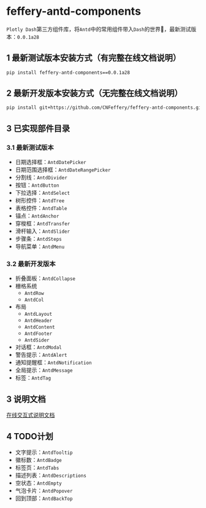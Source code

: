 # feffery-antd-components
`Plotly Dash`第三方组件库，将`Antd`中的常用组件带入`Dash`的世界🥳，最新测试版本：`0.0.1a28`

## 1 最新测试版本安装方式（有完整在线文档说明）

```bash
pip install feffery-antd-components==0.0.1a28
```

## 2 最新开发版本安装方式（无完整在线文档说明）

```bash
pip install git+https://github.com/CNFeffery/feffery-antd-components.git
```

## 3 已实现部件目录

### 3.1 最新测试版本

- 日期选择框：`AntdDatePicker`
- 日期范围选择框：`AntdDateRangePicker`
- 分割线：`AntdDivider`
- 按钮：`AntdButton`
- 下拉选择：`AntdSelect`
- 树形控件：`AntdTree`
- 表格控件：`AntdTable`
- 锚点：`AntdAnchor`
- 穿梭框：`AntdTransfer`
- 滑杆输入：`AntdSlider`
- 步骤条：`AntdSteps`
- 导航菜单：`AntdMenu`

### 3.2 最新开发版本

- 折叠面板：`AntdCollapse`
- 栅格系统
  - `AntdRow`
  - `AntdCol`
- 布局
  - `AntdLayout`
  - `AntdHeader`
  - `AntdContent`
  - `AntdFooter`
  - `AntdSider`
- 对话框：`AntdModal`
- 警告提示：`AntdAlert`
- 通知提醒框：`AntdNotification`
- 全局提示：`AntdMessage`
- 标签：`AntdTag`

## 3 说明文档

<a href='http://121.40.46.113:8050/feffery-antd-docs/index' target='_blank'>在线交互式说明文档</a>

## 4 TODO计划

- 文字提示：`AntdTooltip`
- 徽标数：`AntdBadge`
- 标签页：`AntdTabs`
- 描述列表：`AntdDescriptions`
- 空状态：`AntdEmpty`
- 气泡卡片：`AntdPopover`
- 回到顶部：`AntdBackTop`